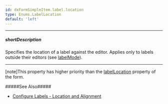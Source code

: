 ```yaml
---
id: dxFormSimpleItem.label.location
type: Enums.LabelLocation
default: 'left'
---
```

---
##### shortDescription
Specifies the location of a label against the editor. Applies only to labels outside their editors (see [labelMode](/api-reference/10%20UI%20Components/dxForm/1%20Configuration/labelMode.md '/Documentation/ApiReference/UI_Components/dxForm/Configuration/#labelMode')).

---
[note]This property has higher priority than the [labelLocation](/api-reference/10%20UI%20Components/dxForm/1%20Configuration/labelLocation.md '/Documentation/ApiReference/UI_Components/dxForm/Configuration/#labelLocation') property of the form.

#####See Also#####
- [Configure Labels - Location and Alignment](/concepts/05%20UI%20Components/Form/15%20Configure%20Item%20Labels/05%20Location%20and%20Alignment/05%20Align%20Labels%20Relatively%20to%20Editors.md '/Documentation/Guide/UI_Components/Form/Configure_Item_Labels/Location_and_Alignment/#Align_Labels_Relatively_to_Editors')
